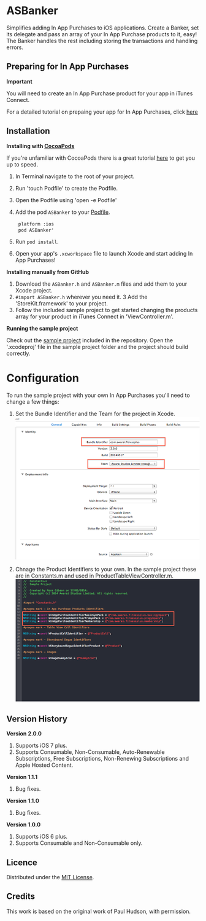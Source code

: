 ASBanker
========

Simplifies adding In App Purchases to iOS applications. Create a Banker, set its delegate and pass an array of your In App Purchase products to it, easy! The Banker handles the rest including storing the transactions and handling errors. 

Preparing for In App Purchases
-----

**Important**

You will need to create an In App Purchase product for your app in iTunes Connect.

For a detailed tutorial on prepaing your app for In App Purchases, click [here](http://www.techotopia.com/index.php/Preparing_an_iOS_7_Application_for_In-App_Purchases) 

Installation
-----

**Installing with [CocoaPods](http://cocoapods.org)**

If you're unfamiliar with CocoaPods there is a great tutorial [here](http://www.raywenderlich.com/12139/introduction-to-cocoapods) to get you up to speed.

1. In Terminal navigate to the root of your project.
2. Run 'touch Podfile' to create the Podfile.
3. Open the Podfile using 'open -e Podfile'
4. Add the pod `ASBanker` to your [Podfile](https://github.com/CocoaPods/CocoaPods/wiki/A-Podfile).

    	platform :ios
    	pod ASBanker'

5. Run `pod install`.
6. Open your app's `.xcworkspace` file to launch Xcode and start adding In App Purchases!

**Installing manually from GitHub**

1.	Download the `ASBanker.h` and `ASBanker.m` files and add them to your Xcode project.
2.	`#import ASBanker.h` wherever you need it.
3	Add the 'StoreKit.framework' to your project.
4.	Follow the included sample project to get started changing the products array for your product in iTunes Connect in 'ViewController.m'.

**Running the sample project**

Check out the [sample project](https://github.com/AwaraiStudios/ASBanker/tree/master/Sample%20Project) included in the repository. Open the '.xcodeproj' file in the sample project folder and the project should build correctly.

Configuration
========

To run the sample project with your own In App Purchases you'll need to change a few things:

1.  Set the Bundle Identifier and the Team for the project in Xcode.
![](/Images/Bundle-Identifier.png?raw=true "")

2.  Chnage the Product Identifiers to your own. In the sample project these are in Constants.m and used in ProductTableViewController.m.
![](/Images/Product-Identifiers.png?raw=true "")

Version History
-------

**Version 2.0.0**

1. Supports iOS 7 plus.
2. Supports Consumable, Non-Consumable, Auto-Renewable Subscriptions, Free Subscriptions, Non-Renewing Subscriptions and Apple Hosted Content.

**Version 1.1.1**

1. Bug fixes.

**Version 1.1.0**

1. Bug fixes.

**Version 1.0.0**

1. Supports iOS 6 plus.
2. Supports Consumable and Non-Consumable only.


Licence
-------

Distributed under the [MIT License](http://opensource.org/licenses/MIT).

Credits
-------

This work is based on the original work of Paul Hudson, with permission.
